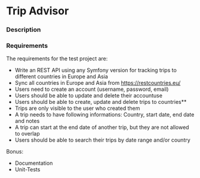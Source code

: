 # Trip Advisor
### Description

### Requirements
The requirements for the test project are:
- Write an REST API using any Symfony version for tracking trips to
different countries in Europe and Asia
- Sync all countries in Europe and Asia from https://restcountries.eu/
- Users need to create an account (username, password, email)
- Users should be able to update and delete their accountuse
- Users should be able to create, update and delete trips to countries**
- Trips are only visible to the user who created them
- A trip needs to have following informations: Country, start date, end
date and notes
- A trip can start at the end date of another trip, but they are not
allowed to overlap
- Users should be able to search their trips by date range and/or country

Bonus:
- Documentation
- Unit-Tests